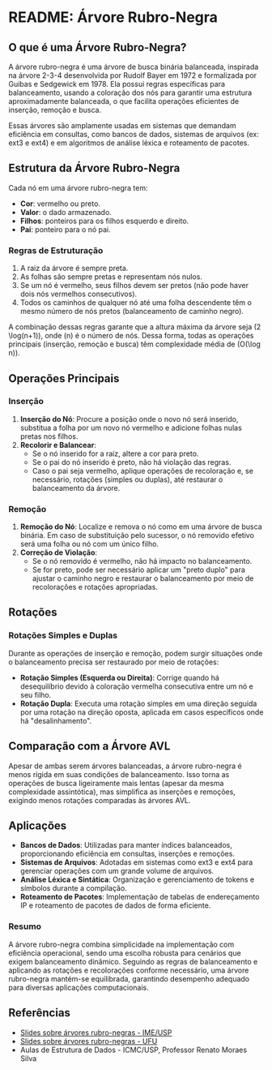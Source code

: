 # README: Árvore Rubro-Negra

## O que é uma Árvore Rubro-Negra?

A árvore rubro-negra é uma árvore de busca binária balanceada, inspirada na árvore 2-3-4 desenvolvida por Rudolf Bayer em 1972 e formalizada por Guibas e Sedgewick em 1978. Ela possui regras específicas para balanceamento, usando a coloração dos nós para garantir uma estrutura aproximadamente balanceada, o que facilita operações eficientes de inserção, remoção e busca.

Essas árvores são amplamente usadas em sistemas que demandam eficiência em consultas, como bancos de dados, sistemas de arquivos (ex: ext3 e ext4) e em algoritmos de análise léxica e roteamento de pacotes.

## Estrutura da Árvore Rubro-Negra

Cada nó em uma árvore rubro-negra tem:
- **Cor**: vermelho ou preto.
- **Valor**: o dado armazenado.
- **Filhos**: ponteiros para os filhos esquerdo e direito.
- **Pai**: ponteiro para o nó pai.

### Regras de Estruturação

1. A raiz da árvore é sempre preta.
2. As folhas são sempre pretas e representam nós nulos.
3. Se um nó é vermelho, seus filhos devem ser pretos (não pode haver dois nós vermelhos consecutivos).
4. Todos os caminhos de qualquer nó até uma folha descendente têm o mesmo número de nós pretos (balanceamento de caminho negro).

A combinação dessas regras garante que a altura máxima da árvore seja \(2 \log(n+1)\), onde \(n\) é o número de nós. Dessa forma, todas as operações principais (inserção, remoção e busca) têm complexidade média de \(O(\log n)\).

## Operações Principais

### Inserção

1. **Inserção do Nó**: Procure a posição onde o novo nó será inserido, substitua a folha por um novo nó vermelho e adicione folhas nulas pretas nos filhos.
2. **Recolorir e Balancear**:
   - Se o nó inserido for a raiz, altere a cor para preto.
   - Se o pai do nó inserido é preto, não há violação das regras.
   - Caso o pai seja vermelho, aplique operações de recoloração e, se necessário, rotações (simples ou duplas), até restaurar o balanceamento da árvore.

### Remoção

1. **Remoção do Nó**: Localize e remova o nó como em uma árvore de busca binária. Em caso de substituição pelo sucessor, o nó removido efetivo será uma folha ou nó com um único filho.
2. **Correção de Violação**:
   - Se o nó removido é vermelho, não há impacto no balanceamento.
   - Se for preto, pode ser necessário aplicar um "preto duplo" para ajustar o caminho negro e restaurar o balanceamento por meio de recolorações e rotações apropriadas.

## Rotações

### Rotações Simples e Duplas

Durante as operações de inserção e remoção, podem surgir situações onde o balanceamento precisa ser restaurado por meio de rotações:
- **Rotação Simples (Esquerda ou Direita)**: Corrige quando há desequilíbrio devido à coloração vermelha consecutiva entre um nó e seu filho.
- **Rotação Dupla**: Executa uma rotação simples em uma direção seguida por uma rotação na direção oposta, aplicada em casos específicos onde há "desalinhamento".

## Comparação com a Árvore AVL

Apesar de ambas serem árvores balanceadas, a árvore rubro-negra é menos rígida em suas condições de balanceamento. Isso torna as operações de busca ligeiramente mais lentas (apesar da mesma complexidade assintótica), mas simplifica as inserções e remoções, exigindo menos rotações comparadas às árvores AVL.

## Aplicações

- **Bancos de Dados**: Utilizadas para manter índices balanceados, proporcionando eficiência em consultas, inserções e remoções.
- **Sistemas de Arquivos**: Adotadas em sistemas como ext3 e ext4 para gerenciar operações com um grande volume de arquivos.
- **Análise Léxica e Sintática**: Organização e gerenciamento de tokens e símbolos durante a compilação.
- **Roteamento de Pacotes**: Implementação de tabelas de endereçamento IP e roteamento de pacotes de dados de forma eficiente.

### Resumo

A árvore rubro-negra combina simplicidade na implementação com eficiência operacional, sendo uma escolha robusta para cenários que exigem balanceamento dinâmico. Seguindo as regras de balanceamento e aplicando as rotações e recolorações conforme necessário, uma árvore rubro-negra mantém-se equilibrada, garantindo desempenho adequado para diversas aplicações computacionais.

## Referências 
- [Slides sobre árvores rubro-negras - IME/USP](https://www.ime.usp.br/~song/mac5710/slides/08rb.pdf)
- [Slides sobre árvores rubro-negras - UFU](https://www.facom.ufu.br/~backes/gsi011/Aula12-ArvoreRB.pdf)
- Aulas de Estrutura de Dados - ICMC/USP, Professor Renato Moraes Silva
